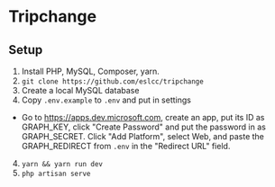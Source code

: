# Tripchange

## Setup

1. Install PHP, MySQL, Composer, yarn.
1. `git clone https://github.com/eslcc/tripchange`
2. Create a local MySQL database
3. Copy `.env.example` to `.env` and put in settings
  *  Go to https://apps.dev.microsoft.com, create an app, put its ID as GRAPH_KEY, click "Create Password" and put the password in as GRAPH_SECRET. Click "Add Platform", select Web, and paste the GRAPH_REDIRECT from `.env` in the "Redirect URL" field.
4. `yarn && yarn run dev`
5. `php artisan serve`
